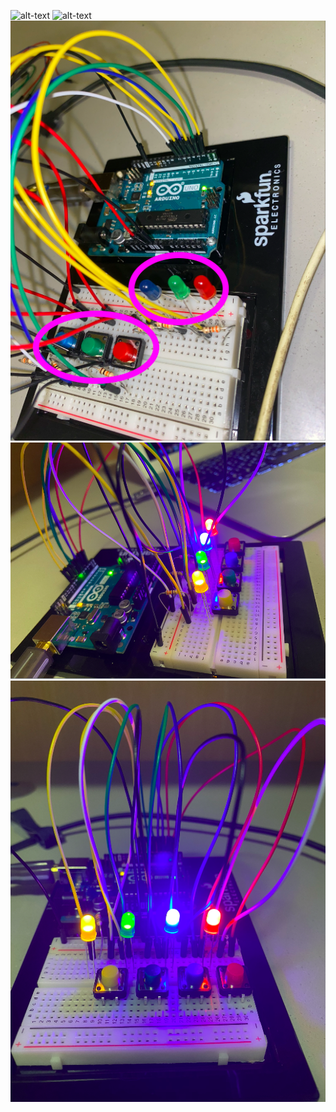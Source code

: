![alt-text](images/fullgame.gif)
![alt-text](images/firstbuild.gif)
![](images/messygame.png)
![](images/cleangame.png)
![](images/cleangame2.png)
